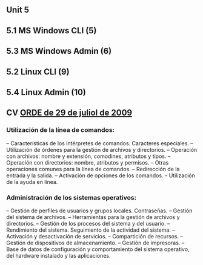## Unit 5

## 5.1 MS Windows CLI (5)
## 5.3 MS Windows Admin (6)
## 5.2 Linux CLI (9)
## 5.4 Linux Admin (10)



## CV [ORDE de 29 de juliol de 2009](https://dogv.gva.es/datos/2009/09/03/pdf/2009_9808.pdf)

### Utilización de la línea de comandos:

– Características de los intérpretes de comandos. Caracteres especiales.
– Utilización de órdenes para la gestión de archivos y directorios.
– Operación con archivos: nombre y extensión, comodines, atributos y tipos.
– Operación con directorios: nombre, atributos y permisos.
– Otras operaciones comunes para la línea de comandos.
– Redirección de la entrada y la salida.
– Activación de opciones de los comandos.
– Utilización de la ayuda en línea.

### Administración de los sistemas operativos:

– Gestión de perfiles de usuarios y grupos locales. Contraseñas.
– Gestión del sistema de archivos.
– Herramientas para la gestión de archivos y directorios.
– Gestión de los procesos del sistema y del usuario.
– Rendimiento del sistema. Seguimiento de la actividad del sistema.
– Activación y desactivación de servicios.
– Compartición de recursos.
– Gestión de dispositivos de almacenamiento.
– Gestión de impresoras.
– Base de datos de configuración y comportamiento del sistema operativo, del hardware instalado y las aplicaciones.
